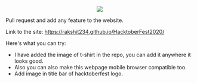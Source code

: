 <p align="center">
    <a href="https://hacktoberfest.digitalocean.com/">
    	<img src="https://hacktoberfest.digitalocean.com/assets/HF-full-logo-b05d5eb32b3f3ecc9b2240526104cf4da3187b8b61963dd9042fdc2536e4a76c.svg" >
    </a>
</p>
Pull request and add any feature to the website.

Link to the site: https://rakshit234.github.io/HacktoberFest2020/

Here's what you can try:
- I have added the image of t-shirt in the repo, you can add it anywhere it looks good.
- Also you can also make this webpage mobile browser compatible too.
- Add image in title bar of hacktoberfest logo.
